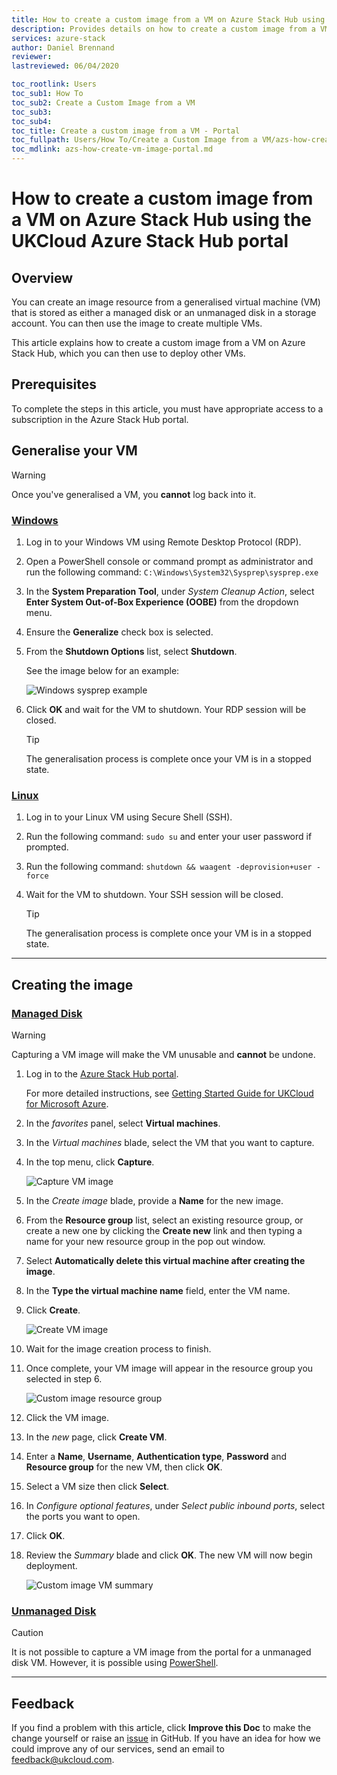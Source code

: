 ```yaml
---
title: How to create a custom image from a VM on Azure Stack Hub using the UKCloud Azure Stack Hub portal
description: Provides details on how to create a custom image from a VM using the portal
services: azure-stack
author: Daniel Brennand
reviewer:
lastreviewed: 06/04/2020

toc_rootlink: Users
toc_sub1: How To
toc_sub2: Create a Custom Image from a VM
toc_sub3:
toc_sub4:
toc_title: Create a custom image from a VM - Portal
toc_fullpath: Users/How To/Create a Custom Image from a VM/azs-how-create-vm-image-portal.md
toc_mdlink: azs-how-create-vm-image-portal.md
---
```


# How to create a custom image from a VM on Azure Stack Hub using the UKCloud Azure Stack Hub portal

## Overview

You can create an image resource from a generalised virtual machine (VM) that is stored as either a managed disk or an unmanaged disk in a storage account. You can then use the image to create multiple VMs.

This article explains how to create a custom image from a VM on Azure Stack Hub, which you can then use to deploy other VMs.

## Prerequisites

To complete the steps in this article, you must have appropriate access to a subscription in the Azure Stack Hub portal.

## Generalise your VM

> [!WARNING]
> Once you've generalised a VM, you **cannot** log back into it.

### [Windows](#tab/tabid-a)

1. Log in to your Windows VM using Remote Desktop Protocol (RDP).

2. Open a PowerShell console or command prompt as administrator and run the following command: `C:\Windows\System32\Sysprep\sysprep.exe`

3. In the **System Preparation Tool**, under *System Cleanup Action*, select **Enter System Out-of-Box Experience (OOBE)** from the dropdown menu.

4. Ensure the **Generalize** check box is selected.

5. From the **Shutdown Options** list, select **Shutdown**.

    See the image below for an example:

    ![Windows sysprep example](images/azs-windows-sys-prep.png)

6. Click **OK** and wait for the VM to shutdown. Your RDP session will be closed.

    > [!TIP]
    > The generalisation process is complete once your VM is in a stopped state.

### [Linux](#tab/tabid-b)

1. Log in to your Linux VM using Secure Shell (SSH).

2. Run the following command: `sudo su` and enter your user password if prompted.

3. Run the following command: `shutdown && waagent -deprovision+user -force`

4. Wait for the VM to shutdown. Your SSH session will be closed.

    > [!TIP]
    > The generalisation process is complete once your VM is in a stopped state.

***

## Creating the image

### [Managed Disk](#tab/tabid-c)

> [!WARNING]
> Capturing a VM image will make the VM unusable and **cannot** be undone.

1. Log in to the [Azure Stack Hub portal](https://portal.frn00006.azure.ukcloud.com/).

    For more detailed instructions, see [Getting Started Guide for UKCloud for Microsoft Azure](azs-gs.md).

2. In the *favorites* panel, select **Virtual machines**.

3. In the *Virtual machines* blade, select the VM that you want to capture.

4. In the top menu, click **Capture**.

    ![Capture VM image](images/azs-browser-capture-vm.png)

5. In the *Create image* blade, provide a **Name** for the new image.

6. From the **Resource group** list, select an existing resource group, or create a new one by clicking the **Create new** link and then typing a name for your new resource group in the pop out window.

7. Select **Automatically delete this virtual machine after creating the image**.

8. In the **Type the virtual machine name** field, enter the VM name.

9. Click **Create**.

    ![Create VM image](images/azs-browser-create-image.png)

10. Wait for the image creation process to finish.

11. Once complete, your VM image will appear in the resource group you selected in step 6.

    ![Custom image resource group](images/azs-browser-custom-image-resource-group.png)

12. Click the VM image.

13. In the *new* page, click **Create VM**.

14. Enter a **Name**, **Username**, **Authentication type**, **Password** and **Resource group** for the new VM, then click **OK**.

15. Select a VM size then click **Select**.

16. In *Configure optional features*, under *Select public inbound ports*, select the ports you want to open.

17. Click **OK**.

18. Review the *Summary* blade and click **OK**. The new VM will now begin deployment.

    ![Custom image VM summary](images/azs-browser-custom-image-vm-summary.png)

### [Unmanaged Disk](#tab/tabid-d)

> [!CAUTION]
> It is not possible to capture a VM image from the portal for a unmanaged disk VM.
> However, it is possible using [PowerShell](azs-how-create-vm-image-powershell.md).

***

## Feedback

If you find a problem with this article, click **Improve this Doc** to make the change yourself or raise an [issue](https://github.com/UKCloud/documentation/issues) in GitHub. If you have an idea for how we could improve any of our services, send an email to <feedback@ukcloud.com>.
